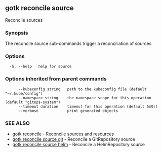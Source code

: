 ## gotk reconcile source

Reconcile sources

### Synopsis

The reconcile source sub-commands trigger a reconciliation of sources.

### Options

```
  -h, --help   help for source
```

### Options inherited from parent commands

```
      --kubeconfig string   path to the kubeconfig file (default "~/.kube/config")
      --namespace string    the namespace scope for this operation (default "gitops-system")
      --timeout duration    timeout for this operation (default 5m0s)
      --verbose             print generated objects
```

### SEE ALSO

* [gotk reconcile](gotk_reconcile.md)	 - Reconcile sources and resources
* [gotk reconcile source git](gotk_reconcile_source_git.md)	 - Reconcile a GitRepository source
* [gotk reconcile source helm](gotk_reconcile_source_helm.md)	 - Reconcile a HelmRepository source

